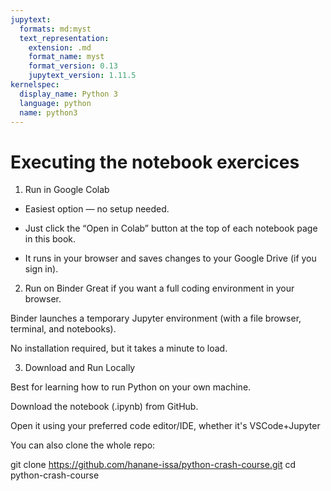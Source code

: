 ```yaml
---
jupytext:
  formats: md:myst
  text_representation:
    extension: .md
    format_name: myst
    format_version: 0.13
    jupytext_version: 1.11.5
kernelspec:
  display_name: Python 3
  language: python
  name: python3
---
```





# Executing the notebook exercices

1. Run in Google Colab
- Easiest option — no setup needed.

- Just click the “Open in Colab” button at the top of each notebook page in this book.

- It runs in your browser and saves changes to your Google Drive (if you sign in).


2. Run on Binder
Great if you want a full coding environment in your browser.

Binder launches a temporary Jupyter environment (with a file browser, terminal, and notebooks).

No installation required, but it takes a minute to load.


3. Download and Run Locally

Best for learning how to run Python on your own machine.

Download the notebook (.ipynb) from GitHub.

Open it using your preferred code editor/IDE, whether it's VSCode+Jupyter

You can also clone the whole repo:

git clone https://github.com/hanane-issa/python-crash-course.git
cd python-crash-course
